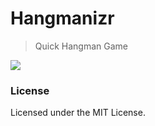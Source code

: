 # Hangmanizr

> Quick Hangman Game

<a href="https://mburakerman.github.io/hangmanizr/"><img src="https://media.giphy.com/media/3o7TKRNtcQkHuPUeKQ/source.gif" /></a>

### License

Licensed under the MIT License.
